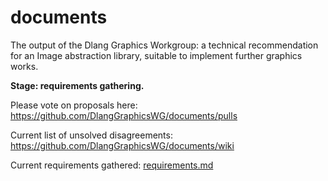 # documents

The output of the Dlang Graphics Workgroup: a technical recommendation for an Image abstraction library, suitable to implement further graphics works.

**Stage: requirements gathering.**

Please vote on proposals here: https://github.com/DlangGraphicsWG/documents/pulls

Current list of unsolved disagreements: https://github.com/DlangGraphicsWG/documents/wiki

Current requirements gathered: [requirements.md](requirements.md)
